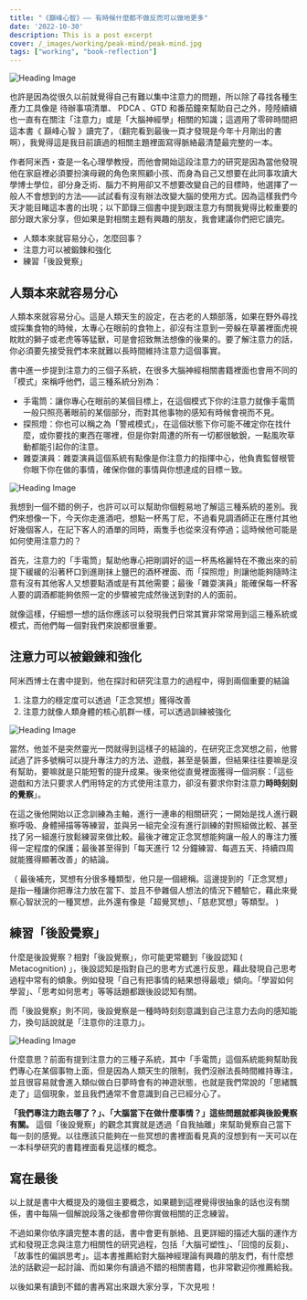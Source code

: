 ```yaml
---
title: "《巔峰心智》—— 有時候什麼都不做反而可以做地更多"
date: '2022-10-30'
description: This is a post excerpt
cover: /_images/working/peak-mind/peak-mind.jpg
tags: ["working", "book-reflection"]
---
```

![Heading Image](/_images/working-peakmind-peak-mind.jpg)

也許是因為從很久以前就覺得自己有難以集中注意力的問題，所以除了尋找各種生產力工具像是 待辦事項清單、 PDCA 、GTD 和番茄鐘來幫助自己之外，陸陸續續也一直有在關注「注意力」或是「大腦神經學」相關的知識；這週用了零碎時間把這本書《 巔峰心智 》讀完了，（翻完看到最後一頁才發現是今年十月剛出的書啊），我覺得這是我目前讀過的相關主題裡面寫得脈絡最清楚最完整的一本。

作者阿米西・查是一名心理學教授，而他會開始這段注意力的研究是因為當他發現他在家庭裡必須要扮演母親的角色來照顧小孩、而身為自己又想要在此同事攻讀大學博士學位，卻分身乏術、腦力不夠用卻又不想要改變自己的目標時，他選擇了一般人不會想到的方法——試試看有沒有辦法改變大腦的使用方式。因為這樣我們今天才能目睹這本書的出現；以下節錄三個書中提到跟注意力有關我覺得比較重要的部分跟大家分享，但如果是對相關主題有興趣的朋友，我會建議你們把它讀完。

- 人類本來就容易分心，怎麼回事？
- 注意力可以被鍛鍊和強化
- 練習「後設覺察」

## 人類本來就容易分心

人類本來就容易分心。這是人類天生的設定，在古老的人類部落，如果在野外尋找或採集食物的時候，太專心在眼前的食物上，卻沒有注意到一旁躲在草叢裡面虎視眈眈的獅子或老虎等等猛獸，可是會招致無法想像的後果的。要了解注意力的話，你必須要先接受我們本來就難以長時間維持注意力這個事實。

書中進一步提到注意力的三個子系統，在很多大腦神經相關書籍裡面也會用不同的「模式」來稱呼他們，這三種系統分別為：

- 手電筒：讓你專心在眼前的某個目標上，在這個模式下你的注意力就像手電筒一般只照亮著眼前的某個部分，而對其他事物的感知有時候會視而不見。
- 探照燈：你也可以稱之為「警戒模式」，在這個狀態下你可能不確定你在找什麼，或你要找的東西在哪裡，但是你對周遭的所有一切都很敏銳，一點風吹草動都能引起你的注意。
- 雜耍演員：雜耍演員這個系統有點像是你注意力的指揮中心，他負責監督根管你眼下你在做的事情，確保你做的事情與你想達成的目標ㄧ致。

![Heading Image](/_images/working-peakmind-restaurant-826738_1280.jpg)

我想到一個不錯的例子，也許可以可以幫助你個輕易地了解這三種系統的差別。我們來想像一下，今天你走進酒吧，想點一杯馬丁尼，不過看見調酒師正在應付其他好幾個客人，在記下客人的酒單的同時，兩隻手也從來沒有停過；這時候他可能是如何使用注意力的？

首先，注意力的「手電筒」幫助他專心把剛調好的這一杯馬格麗特在不撒出來的前提下緩緩的沿著杯口到進剛抹上鹽巴的酒杯裡面、而「探照燈」則讓他能夠隨時注意有沒有其他客人又想要點酒或是有其他需要；最後「雜耍演員」能確保每一杯客人要的調酒都能夠依照一定的步驟被完成然後送到對的人的面前。

就像這樣，仔細想一想的話你應該可以發現我們日常其實非常常用到這三種系統或模式，而他們每一個對我們來說都很重要。

## 注意力可以被鍛鍊和強化

阿米西博士在書中提到，他在探討和研究注意力的過程中，得到兩個重要的結論

1. 注意力的穩定度可以透過「正念冥想」獲得改善
2. 注意力就像人類身體的核心肌群一樣，可以透過訓練被強化

![Heading Image](/_images/working-peakmind-girl-1857703_1280.jpg)

當然，他並不是突然靈光一閃就得到這樣子的結論的，在研究正念冥想之前，他嘗試過了許多號稱可以提升專注力的方法、遊戲，甚至是裝置，但結果往往要嘛是沒有幫助，要嘛就是只能短暫的提升成果。後來他從直覺裡面獲得一個洞察：「這些遊戲和方法只要求人們用特定的方式使用注意力，卻沒有要求你對注意力**時時刻刻的覺察**」。

在這之後他開始以正念訓練為主軸，進行一連串的相關研究；一開始是找人進行觀察呼吸、身體掃描等等練習，並與另一組完全沒有進行訓練的對照組做比較、甚至找了另一組進行放鬆練習來做比較。最後才確定正念冥想能夠讓一般人的專注力獲得一定程度的保護；最後甚至得到「每天進行 12 分鐘練習、每週五天、持續四周就能獲得顯著改善」的結論。

（ 最後補充，冥想有分很多種類型，他只是一個總稱。這邊提到的「正念冥想」是指一種讓你把專注力放在當下、並且不參雜個人想法的情況下體驗它，藉此來覺察心智狀況的一種冥想，此外還有像是「超覺冥想」、「慈悲冥想」等類型。 )

## 練習「後設覺察」

什麼是後設覺察？相對「後設覺察」，你可能更常聽到「後設認知 ( Metacognition) 」，後設認知是指對自己的思考方式進行反思，藉此發現自己思考過程中常有的傾象。例如發現「自己有把事情的結果想得最壞」傾向。「學習如何學習」、「思考如何思考」等等話題都跟後設認知有關。

而「後設覺察」則不同，後設覺察是一種時時刻刻意識到自己注意力去向的感知能力，換句話說就是「注意你的注意力」。

![Heading Image](/_images/working-peakmind-desperate-5011953_1280.jpg)

什麼意思？前面有提到注意力的三種子系統，其中「手電筒」這個系統能夠幫助我們專心在某個事物上面，但是因為人類天生的限制，我們沒辦法長時間維持專注，並且很容易就會進入類似做白日夢時會有的神遊狀態，也就是我們常說的「思緒飄走了」這個現象，並且我們通常不會意識到自己已經分心了。

**「我們專注力跑去哪了？」、「大腦當下在做什麼事情？」這些問題就都與後設覺察有關。** 這個「後設覺察」的觀念其實就是透過「自我抽離」來幫助覺察自己當下每一刻的感覺。以往應該只能夠在一些冥想的書裡面看見真的沒想到有一天可以在一本科學研究的書籍裡面看見這樣的概念。

## 寫在最後

以上就是書中大概提及的幾個主要概念，如果聽到這裡覺得很抽象的話也沒有關係，書中每隔一個解說段落之後都會帶你實做相關的正念練習。

不過如果你依序讀完整本書的話，書中會更有脈絡、且更詳細的描述大腦的運作方式和發現正念與注意力相關性的研究過程，包括「大腦可塑性」、「回憶的反芻」、「故事性的偏誤思考」。這本書推薦給對大腦神經理論有興趣的朋友們，有什麼想法的話歡迎一起討論、而如果你有讀過不錯的相關書籍，也非常歡迎你推薦給我。

以後如果有讀到不錯的書再寫出來跟大家分享，下次見啦！
